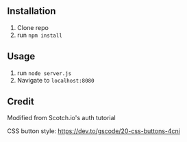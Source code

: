 ## Installation

1. Clone repo
2. run `npm install`

## Usage

1. run `node server.js`
2. Navigate to `localhost:8080`

## Credit

Modified from Scotch.io's auth tutorial

CSS button style:
https://dev.to/gscode/20-css-buttons-4cni
